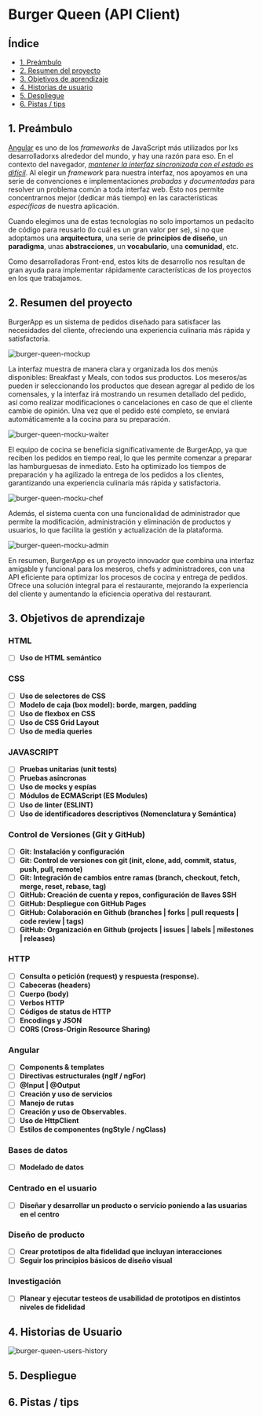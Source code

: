 # Burger Queen (API Client)

## Índice

* [1. Preámbulo](#1-preámbulo)
* [2. Resumen del proyecto](#2-resumen-del-proyecto)
* [3. Objetivos de aprendizaje](#3-objetivos-de-aprendizaje)
* [4. Historias de usuario](#5-historias-de-usuario)
* [5. Despliegue](#6-despliegue)
* [6. Pistas / tips](#7-pistas--tips)

## 1. Preámbulo

[Angular](https://angular.io/) es uno de los _frameworks_ de JavaScript más utilizados por
lxs desarrolladorxs alrededor del mundo, y hay una razón para eso.
En el contexto del navegador, [_mantener la interfaz sincronizada con el estado
es difícil_](https://medium.com/dailyjs/the-deepest-reason-why-modern-javascript-frameworks-exist-933b86ebc445).
Al elegir un _framework_ para nuestra interfaz, nos apoyamos en una
serie de convenciones e implementaciones _probadas_ y _documentadas_ para
resolver un problema común a toda interfaz web. Esto nos permite concentrarnos
mejor (dedicar más tiempo) en las características _específicas_ de
nuestra aplicación.

Cuando elegimos una de estas tecnologías no solo importamos un pedacito de
código para reusarlo (lo cuál es un gran valor per se), si no que adoptamos una
**arquitectura**, una serie de **principios de diseño**, un **paradigma**, unas
**abstracciones**, un **vocabulario**, una **comunidad**, etc.

Como desarrolladoras Front-end, estos kits de desarrollo nos resultan
de gran ayuda para implementar rápidamente características de los proyectos en
los que trabajamos.

## 2. Resumen del proyecto

BurgerApp es un sistema de pedidos diseñado para satisfacer las necesidades del cliente, ofreciendo una experiencia culinaria más rápida y satisfactoria.

![burger-queen-mockup](https://github.com/LadyDi3103/DEV005-burger-queen-api-client/blob/main/Burger-Queen-Api-Client/src/assets/img/mockup%20proyecto.png?raw=true)

La interfaz muestra de manera clara y organizada los dos menús disponibles: Breakfast y Meals, con todos sus productos. Los meseros/as pueden ir seleccionando los productos que desean agregar al pedido de los comensales, y la interfaz irá mostrando un resumen detallado del pedido, así como realizar modificaciones o cancelaciones en caso de que el cliente cambie de opinión. Una vez que el pedido esté completo, se enviará automáticamente a la cocina para su preparación.

![burger-queen-mocku-waiter](https://github.com/LadyDi3103/DEV005-burger-queen-api-client/blob/main/Burger-Queen-Api-Client/src/assets/img/mockup%20proyecto.png?raw=true)

El equipo de cocina se beneficia significativamente de BurgerApp, ya que reciben los pedidos en tiempo real, lo que les permite comenzar a preparar las hamburguesas de inmediato. Esto ha optimizado los tiempos de preparación y ha agilizado la entrega de los pedidos a los clientes, garantizando una experiencia culinaria más rápida y satisfactoria.

![burger-queen-mocku-chef](https://github.com/LadyDi3103/DEV005-burger-queen-api-client/blob/main/Burger-Queen-Api-Client/src/assets/img/mockup%20proyecto.png?raw=true)

Además, el sistema cuenta con una funcionalidad de administrador que permite la modificación, administración y eliminación de productos y usuarios, lo que facilita la gestión y actualización de la plataforma.

![burger-queen-mocku-admin](https://github.com/LadyDi3103/DEV005-burger-queen-api-client/blob/main/Burger-Queen-Api-Client/src/assets/img/mockup%20proyecto.png?raw=true)

En resumen, BurgerApp es un proyecto innovador que combina una interfaz amigable y funcional para los meseros, chefs y administradores, con una API eficiente para optimizar los procesos de cocina y entrega de pedidos. Ofrece una solución integral para el restaurante, mejorando la experiencia del cliente y aumentando la eficiencia operativa del restaurant.

## 3. Objetivos de aprendizaje

### HTML

- [ ] **Uso de HTML semántico**

### CSS

- [ ] **Uso de selectores de CSS**
- [ ] **Modelo de caja (box model): borde, margen, padding**
- [ ] **Uso de flexbox en CSS**
- [ ] **Uso de CSS Grid Layout**
- [ ] **Uso de media queries**

### JAVASCRIPT

- [ ] **Pruebas unitarias (unit tests)**
- [ ] **Pruebas asíncronas**
- [ ] **Uso de mocks y espías**
- [ ] **Módulos de ECMAScript (ES Modules)**
- [ ] **Uso de linter (ESLINT)**
- [ ] **Uso de identificadores descriptivos (Nomenclatura y Semántica)**

### Control de Versiones (Git y GitHub)

- [ ] **Git: Instalación y configuración**
- [ ] **Git: Control de versiones con git (init, clone, add, commit, status, push, pull, remote)**
- [ ] **Git: Integración de cambios entre ramas (branch, checkout, fetch, merge, reset, rebase, tag)**
- [ ] **GitHub: Creación de cuenta y repos, configuración de llaves SSH**
- [ ] **GitHub: Despliegue con GitHub Pages**
- [ ] **GitHub: Colaboración en Github (branches | forks | pull requests | code review | tags)**
- [ ] **GitHub: Organización en Github (projects | issues | labels | milestones | releases)**

### HTTP

- [ ] **Consulta o petición (request) y respuesta (response).**
- [ ] **Cabeceras (headers)**
- [ ] **Cuerpo (body)**
- [ ] **Verbos HTTP**
- [ ] **Códigos de status de HTTP**
- [ ] **Encodings y JSON**
- [ ] **CORS (Cross-Origin Resource Sharing)**

### Angular

- [ ] **Components & templates**
- [ ] **Directivas estructurales (ngIf / ngFor)**
- [ ] **@Input | @Output**
- [ ] **Creación y uso de servicios**
- [ ] **Manejo de rutas**
- [ ] **Creación y uso de Observables.**
- [ ] **Uso de HttpClient**
- [ ] **Estilos de componentes (ngStyle / ngClass)**

### Bases de datos

- [ ] **Modelado de datos**

### Centrado en el usuario

- [ ] **Diseñar y desarrollar un producto o servicio poniendo a las usuarias en el centro**

### Diseño de producto

- [ ] **Crear prototipos de alta fidelidad que incluyan interacciones**
- [ ] **Seguir los principios básicos de diseño visual**

### Investigación

- [ ] **Planear y ejecutar testeos de usabilidad de prototipos en distintos niveles de fidelidad**

## 4. Historias de Usuario

![burger-queen-users-history](https://github.com/LadyDi3103/DEV005-burger-queen-api-client/blob/main/Burger-Queen-Api-Client/src/assets/img/Infograf%C3%ADa%20de%20L%C3%ADnea%20de%20Tiempo%20Timeline%20con%20Fechas%20Profesional%20Moderno%20Multicolor.png?raw=true)

## 5. Despliegue

## 6. Pistas / tips